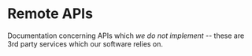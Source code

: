 # Remote APIs

Documentation concerning APIs which *we do not implement* -- these are 3rd party services which our software relies on.